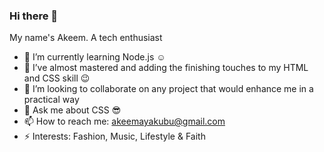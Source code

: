 ### Hi there 👋

My name's Akeem. A tech enthusiast
- 🌱 I’m currently learning Node.js :relaxed:
- 🔭 I’ve almost mastered and adding the finishing touches to my HTML and CSS skill :wink:
- 👯 I’m looking to collaborate on any project that would enhance me in a practical way
- 💬 Ask me about CSS :sunglasses:
- 📫 How to reach me: akeemayakubu@gmail.com
- ⚡ Interests: Fashion, Music, Lifestyle & Faith 

